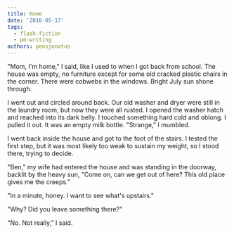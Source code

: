 ```yaml
---
title: Home
date: '2016-05-17'
tags:
  - flash-fiction
  - pm-writing
authors: pensjonatus
---
```


"Mom, I'm home," I said, like I used to when I got back from school. The house
was empty, no furniture except for some old cracked plastic chairs in the
corner. There were cobwebs in the windows. Bright July sun shone through.

<!-- truncate -->

I went out and circled around back. Our old washer and dryer were still in the
laundry room, but now they were all rusted. I opened the washer hatch and
reached into its dark belly. I touched something hard cold and oblong. I pulled
it out. It was an empty milk bottle. "Strange," I mumbled.

I went back inside the house and got to the foot of the stairs. I tested the
first step, but it was most likely too weak to sustain my weight, so I stood
there, trying to decide.

"Ben," my wife had entered the house and was standing in the doorway, backlit by
the heavy sun, "Come on, can we get out of here? This old place gives me the
creeps."

"In a minute, honey. I want to see what's upstairs."

"Why? Did you leave something there?"

"No. Not really," I said.
